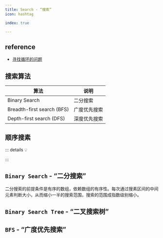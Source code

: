 ```yaml
---
title: Search - “搜索”
icon: hashtag

index: true

---
```


<!-- more -->

## reference

- [寻找循环的问题](https://visualgo.net/zh/cyclefinding/print)

## 搜索算法

 | 算法 | 说明
 | --- | ---
 | Binary Search                | 二分搜索
 | Breadth-first search (BFS)   | 广度优先搜索
 | Depth-first search (DFS)     | 深度优先搜索

## 顺序搜素

::: details 💡

:::

## `Binary Search` - “二分搜索”

  二分搜索的前提条件是有序的数组，依赖数组的有序性。每次通过搜素区间的中间元素判断大小，从而缩小一半的搜索范围，搜索的范围成指数级别缩小。

<!-- 🟢 二分查找 -->
<!-- @include: @leetcode/problems/0x0700.md#0704 -->
    
<!-- 🟢 搜索插入位置 -->
<!-- @include: @leetcode/problems/0x0000.md#0035 -->

<!-- 🟢 第一个错误的版本 -->
<!-- @include: @leetcode/problems/0x0200.md#0278 -->

<!-- 🟢 在排序数组中查找元素的第一个和最后一个位置 -->
<!-- @include: @leetcode/problems/0x0000.md#0034 -->

<!-- 🔴 阶乘函数后 K 个零 -->
<!-- @include: @leetcode/problems/0x0700.md#0793 -->

## `Binary Search Tree` - “二叉搜索树”



## `BFS` - “广度优先搜索”

<!-- 🟠 打开转盘锁 -->
<!-- @include: @leetcode/problems/0x0700.md#0752 -->
